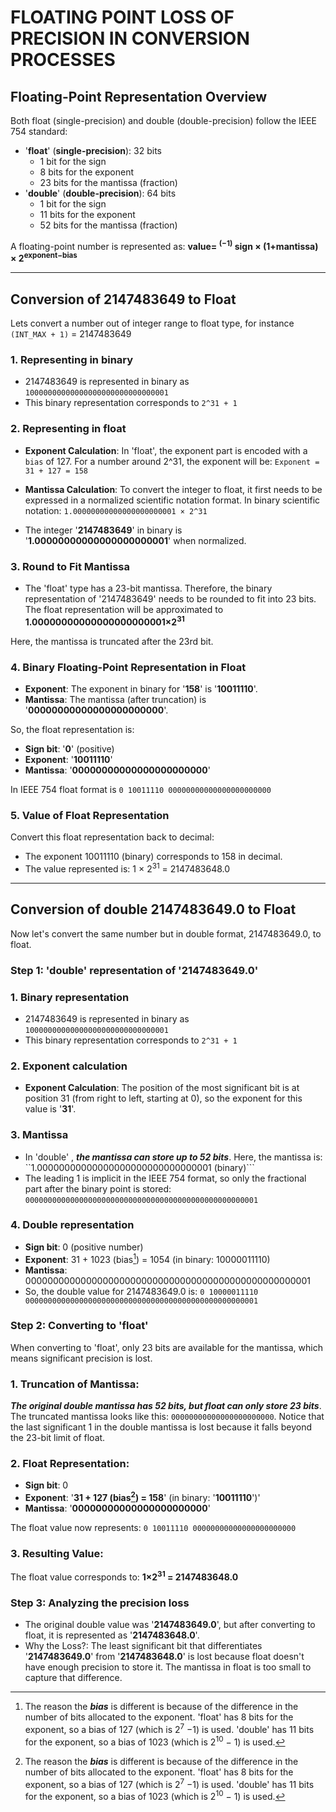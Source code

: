 # FLOATING POINT LOSS OF PRECISION IN CONVERSION PROCESSES

## Floating-Point Representation Overview

Both float (single-precision) and double (double-precision) follow the IEEE 754 standard:

* '**float**' (**single-precision**): 32 bits
	* 1 bit for the sign
	* 8 bits for the exponent
	* 23 bits for the mantissa (fraction)
* '**double**' (**double-precision**): 64 bits
	* 1 bit for the sign
	* 11 bits for the exponent
	* 52 bits for the mantissa (fraction)

A floating-point number is represented as:	   **value= <sup>(−1)</sup> sign × (1+mantissa) × 2<sup>exponent−bias</sup>**

---
## Conversion of 2147483649 to Float

Lets convert a number out of integer range to float type, for instance `(INT_MAX + 1)` = 2147483649

### 1. Representing in binary
* 2147483649 is represented in binary as ```10000000000000000000000000000001```
* This binary representation corresponds to `2^31 + 1`

### 2. Representing in float
* **Exponent Calculation**: In 'float', the exponent part is encoded with a `bias` of 127. For a number around 2^31, the exponent will be: ```Exponent = 31 + 127 = 158```

* **Mantissa Calculation**: To convert the integer to float, it first needs to be expressed in a normalized scientific notation format. In binary scientific notation: ```1.00000000000000000000001 × 2^31```

* The integer '**2147483649**' in binary is '**1.00000000000000000000001**' when normalized.

### 3. Round to Fit Mantissa

* The 'float' type has a 23-bit mantissa. Therefore, the binary representation of '2147483649' needs to be rounded to fit into 23 bits.
The float representation will be approximated to **1.00000000000000000000001×2<sup>31</sup>**

Here, the mantissa is truncated after the 23rd bit.

### 4. Binary Floating-Point Representation in Float

* **Exponent**: The exponent in binary for '**158**' is '**10011110**'.
* **Mantissa**: The mantissa (after truncation) is '**00000000000000000000000**'.

So, the float representation is:

* **Sign bit**: '**0**' (positive)
* **Exponent**: '**10011110**'
* **Mantissa**: '**00000000000000000000000**'

In IEEE 754 float format is ```0 10011110 00000000000000000000000```

### 5. Value of Float Representation

Convert this float representation back to decimal:
* The exponent 10011110 (binary) corresponds to 158 in decimal.
* The value represented is:  1 × 2<sup>31</sup> = 2147483648.0

---

## Conversion of double 2147483649.0 to Float

Now let's convert the same number but in double format, 2147483649.0, to float.

### Step 1: 'double' representation of '2147483649.0'

### 1. Binary representation
* 2147483649 is represented in binary as ```10000000000000000000000000000001```
* This binary representation corresponds to `2^31 + 1`

### 2. Exponent calculation
* **Exponent Calculation**: The position of the most significant bit is at position 31 (from right to left, starting at 0), so the exponent for this value is '**31**'.

### 3. Mantissa
* In 'double' , ***the mantissa can store up to 52 bits***. Here, the mantissa is:  ``1.00000000000000000000000000000001 (binary)```
* The leading 1 is implicit in the IEEE 754 format, so only the fractional part after the binary point is stored: ```0000000000000000000000000000000000000000000000000001```

### 4. Double representation
* **Sign bit**: 0 (positive number)
* **Exponent**: 31 + 1023 (bias[^1]) = 1054 (in binary: 10000011110)
* **Mantissa**: 0000000000000000000000000000000000000000000000000001
* So, the double value for 2147483649.0 is:  ```0 10000011110 0000000000000000000000000000000000000000000000000001```

### Step 2: Converting to 'float'

When converting to 'float', only 23 bits are available for the mantissa, which means significant precision is lost.

### 1. Truncation of Mantissa: 
***The original double mantissa has 52 bits, but float can only store 23 bits***. The truncated mantissa looks like this:  ```00000000000000000000000```. Notice that the last significant 1 in the double mantissa is lost because it falls beyond the 23-bit limit of float.

### 2. Float Representation:

* **Sign bit**: 0
* **Exponent**: '**31 + 127 (bias[^1]) = 158**' (in binary: '**10011110**')'
* **Mantissa**: '**00000000000000000000000**'

The float value now represents:  ```0 10011110 00000000000000000000000```

### 3. Resulting Value:
 
The float value corresponds to:  **1×2<sup>31</sup> = 2147483648.0**

### Step 3: Analyzing the precision loss

* The original double value was '**2147483649.0**', but after converting to float, it is represented as '**2147483648.0**'.
* Why the Loss?: The least significant bit that differentiates '**2147483649.0**' from '**2147483648.0**' is lost because float doesn't have enough precision to store it. The mantissa in float is too small to capture that difference.

[^1]: The reason the ***bias*** is different is because of the difference in the number of bits allocated to the exponent. 'float' has 8 bits for the exponent, so a bias of 127 (which is 2<sup>7</sup> −1) is used. 'double' has 11 bits for the exponent, so a bias of 1023 (which is 2<sup>10</sup> − 1) is used.